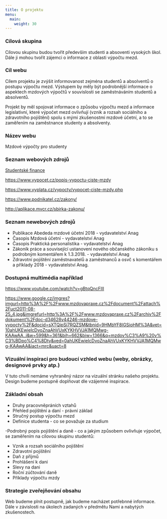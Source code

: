 ```yaml
---
title: O projektu
menu:
  main:
    weight: 30
---
```


### Cílová skupina
Cílovou skupinu budou tvořit především studenti a absoventi vysokých škol. Dále ji mohou tvořit zájemci o informace z oblasti výpočtu mezd.

### Cíl webu
Cílem projektu je zvýšit informovanost zejména studentů a absolventů o postupu výpočtu mezd. Výstupem by měly být podrobnější informace o aspektech mzdových výpočtů v souvislosti se zaměstnáváním studentů a absolventů. 

Projekt by měl spojovat informace o způsobu výpočtu mezd a informace legislativní, které výpočet mezd ovlivňují (vznik a rozsah sociálního a zdravotního pojištění) spolu s mými zkušenostmi mzdové účetní, a to se zaměřením na zaměstnance studenty a absolventy.

### Název webu
Mzdové výpočty pro studenty

### Seznam webových zdrojů
[Studentské finance][]

https://www.vypocet.cz/popis-vypoctu-ciste-mzdy

https://www.vyplata.cz/vypocty/vypocet-ciste-mzdy.php

https://www.podnikatel.cz/zakony/

http://aplikace.mvcr.cz/sbirka-zakonu/

### Seznam newebových zdrojů
- Publikace Abededa mzdové účetní 2018 - vydavatelství Anag
- Časopis Mzdová účetní - vydavatelství Anag
- Časopis Praktická personalistika - vydavatelství Anag
- Zákoník práce a související ustanovení nového občanského zákoníku s podrobným komentářem k 1.3.2018. - vydavatelství Anag
- Zdravotní pojištění zaměstnavatelů a zaměstnanců a osvč s komentářem a příklady 2018 - vydavatelství Anag.

### Dostupná multimédia například
https://www.youtube.com/watch?v=gBtqQncFIlI

https://www.google.cz/imgres?imgurl=http%3A%2F%2Fwww.mzdovapraxe.cz%2Fdocument%2Fattach%2Fuct2011-08-25_4.jpg&imgrefurl=http%3A%2F%2Fwww.mzdovapraxe.cz%2Farchiv%2Fdokument%2Fdoc-d34628v44246-mzdove-vypocty%2F&docid=sXTQipSi7RQZSM&tbnid=9HMbYF8lGSioHM%3A&vet=10ahUKEwielcDvoZnaAhVUxKYKHVVJA1MQMwg-KAAwAA..i&w=599&h=361&bih=662&biw=1366&q=mzdov%C3%A9%20v%C3%BDpo%C4%8Dty&ved=0ahUKEwielcDvoZnaAhVUxKYKHVVJA1MQMwg-KAAwAA&iact=mrc&uact=8

### Vizuální inspiraci pro budoucí vzhled webu (weby, obrázky, designové prvky atp.)
V tuto chvíli nemáme vyhraněný názor na vizuální stránku našeho projektu. Design budeme postupně doplňovat dle vzájemné inspirace.

### Základní obsah
- Druhy pracovněpráních vztahů
- Přehled pojištění a daní - právní základ
- Stručný postup výpočtu mezd
- Definice studenta - co se považuje za studium

-Podrobný popis pojištění a daně - co a jakým způsobem ovlivňuje výpočet, se zaměřením na cílovou skupinu studentů:
 - Vznik a rozsah sociálního pojištění
 - Zdravotní pojištění
 - Daň z příjmů
  - Prohlášení k dani
  - Slevy na dani
  - Roční zúčtování daně
- Příklady výpočtu mzdy

### Strategie zveřejňování obsahu
Web budeme plnit postupně, jak budeme nacházet potřebnné informace. Dále v závislosti na úkolech zadaných v předmětu Nami a nabytých zkušenostech.


[Studentské finance]: https://student.finance.cz/

